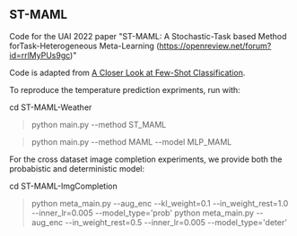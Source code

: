 ## ST-MAML

Code for the UAI 2022 paper "ST-MAML: A Stochastic-Task based Method forTask-Heterogeneous Meta-Learning (https://openreview.net/forum?id=rrlMyPUs9gc)"

Code is adapted from [A Closer Look at Few-Shot Classification](https://github.com/wyharveychen/CloserLookFewShot).


To reproduce the temperature prediction expriments, run with:

cd ST-MAML-Weather
> python main.py --method ST_MAML

> python main.py --method MAML --model MLP_MAML

For the cross dataset image completion experiments, we provide both the probabistic and deterministic model:

cd ST-MAML-ImgCompletion
> python meta_main.py --aug_enc --kl_weight=0.1 --in_weight_rest=1.0 --inner_lr=0.005 --model_type='prob'
> python meta_main.py --aug_enc --in_weight_rest=0.5 --inner_lr=0.005 --model_type='deter'


